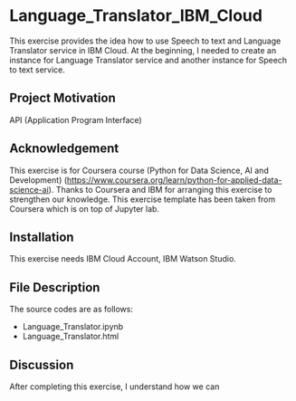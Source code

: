 # Language_Translator_IBM_Cloud

This exercise provides the idea how to use Speech to text and Language Translator service in IBM Cloud. At the beginning, I needed to create an instance for Language Translator service and another instance for Speech to text service.


## Project Motivation
API (Application Program Interface)

## Acknowledgement
This exercise is for Coursera course (Python for Data Science, AI and Development) (https://www.coursera.org/learn/python-for-applied-data-science-ai). 
Thanks to Coursera and IBM for arranging this exercise to strengthen our knowledge. This exercise template has been taken from Coursera which is on top of Jupyter lab.

## Installation
This exercise needs IBM Cloud Account, IBM Watson Studio.

## File Description
The source codes are as follows:
- Language_Translator.ipynb
- Language_Translator.html

## Discussion
After completing this exercise, I understand how we can 
